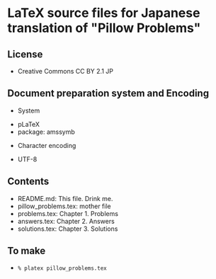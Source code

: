 # LaTeX source files for Japanese translation of "Pillow Problems"

## License

* Creative Commons CC BY 2.1 JP

## Document preparation system and Encoding

* System
 + pLaTeX
 + package: amssymb

* Character encoding
 + UTF-8

## Contents

* README.md: This file. Drink me.
* pillow_problems.tex: mother file
* problems.tex: Chapter 1. Problems
* answers.tex: Chapter 2. Answers
* solutions.tex: Chapter 3. Solutions

## To make

 + `% platex pillow_problems.tex`
